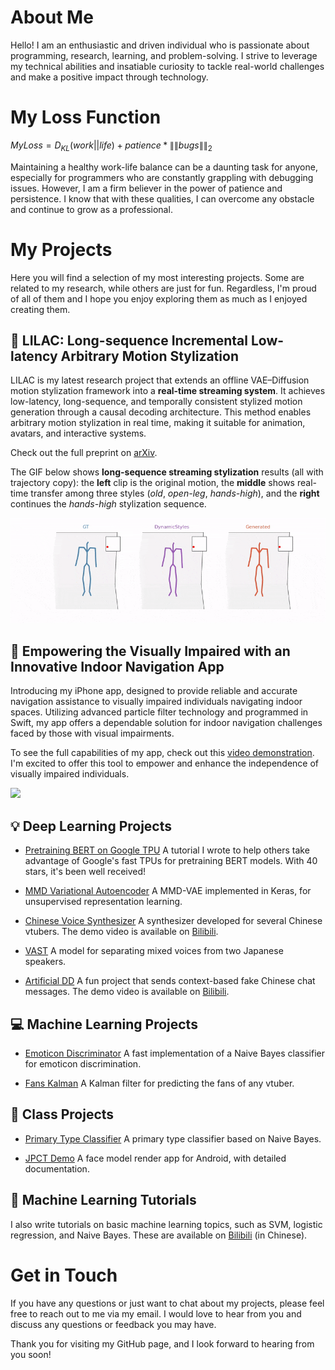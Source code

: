 # About Me

Hello! I am an enthusiastic and driven individual who is passionate about programming, research, learning, and problem-solving. I strive to leverage my technical abilities and insatiable curiosity to tackle real-world challenges and make a positive impact through technology.

# My Loss Function

$MyLoss = D_{KL}(work||life) + patience * \left \| \left \| bugs \right \| \right \| _2$  

Maintaining a healthy work-life balance can be a daunting task for anyone, especially for programmers who are constantly grappling with debugging issues. However, I am a firm believer in the power of patience and persistence. I know that with these qualities, I can overcome any obstacle and continue to grow as a professional.

# My Projects

Here you will find a selection of my most interesting projects. Some are related to my research, while others are just for fun. Regardless, I'm proud of all of them and I hope you enjoy exploring them as much as I enjoyed creating them.

## 🪻 LILAC: Long-sequence Incremental Low-latency Arbitrary Motion Stylization

LILAC is my latest research project that extends an offline VAE–Diffusion motion stylization framework into a **real-time streaming system**. It achieves low-latency, long-sequence, and temporally consistent stylized motion generation through a causal decoding architecture. This method enables arbitrary motion stylization in real time, making it suitable for animation, avatars, and interactive systems.

Check out the full preprint on [arXiv](https://arxiv.org/abs/xxxx.xxxxx).

The GIF below shows **long-sequence streaming stylization** results (all with trajectory copy): the **left** clip is the original motion, the **middle** shows real-time transfer among three styles (*old*, *open-leg*, *hands-high*), and the **right** continues the *hands-high* stylization sequence.

<p>
    <img src="walk_circle_hands_high_537_scale_2-516-ezgif.com-optimize.gif" width="900"/>
</p>

## 🎉 Empowering the Visually Impaired with an Innovative Indoor Navigation App

Introducing my iPhone app, designed to provide reliable and accurate navigation assistance to visually impaired individuals navigating indoor spaces. Utilizing advanced particle filter technology and programmed in Swift, my app offers a dependable solution for indoor navigation challenges faced by those with visual impairments.

To see the full capabilities of my app, check out this [video demonstration](https://drive.google.com/file/d/1MvOaDDGPZ5dK3lg0F4zSvck8pdmtDzPl/view?usp=sharing). I'm excited to offer this tool to empower and enhance the independence of visually impaired individuals.

<p>
    <img src="app_demo.gif"/>
</p>

## 💡 Deep Learning Projects

- [Pretraining BERT on Google TPU](https://github.com/pren1/A_Pipeline_Of_Pretraining_Bert_On_Google_TPU)
  A tutorial I wrote to help others take advantage of Google's fast TPUs for pretraining BERT models. With 40 stars, it's been well received!

- [MMD Variational Autoencoder](https://github.com/pren1/keras-MMD-Variational-Autoencoder)
  A MMD-VAE implemented in Keras, for unsupervised representation learning.

- [Chinese Voice Synthesizer](https://www.bilibili.com/video/BV1fS4y1k7C3/)
  A synthesizer developed for several Chinese vtubers. The demo video is available on [Bilibili](https://www.bilibili.com/video/BV1fS4y1k7C3/).

- [VAST](https://github.com/pren1/VAST)
  A model for separating mixed voices from two Japanese speakers.

- [Artificial DD](https://github.com/pren1/Artificial_dd)
  A fun project that sends context-based fake Chinese chat messages. The demo video is available on [Bilibili](https://www.bilibili.com/video/BV17J411n7Lx/).

## 💻 Machine Learning Projects

- [Emoticon Discriminator](https://github.com/pren1/Fast_naive_bayes)
  A fast implementation of a Naive Bayes classifier for emoticon discrimination.

- [Fans Kalman](https://github.com/pren1/fans_kalman)
  A Kalman filter for predicting the fans of any vtuber.

## 📖 Class Projects

- [Primary Type Classifier](https://github.com/pren1/naive_bayes)
  A primary type classifier based on Naive Bayes.

- [JPCT Demo](https://github.com/pren1/JPCT_demo)
  A face model render app for Android, with detailed documentation.

## 🌟 Machine Learning Tutorials

I also write tutorials on basic machine learning topics, such as SVM, logistic regression, and Naive Bayes. These are available on [Bilibili](https://www.bilibili.com/read/readlist/rl619919) (in Chinese).

# Get in Touch

If you have any questions or just want to chat about my projects, please feel free to reach out to me via my email. I would love to hear from you and discuss any questions or feedback you may have. 

Thank you for visiting my GitHub page, and I look forward to hearing from you soon!
